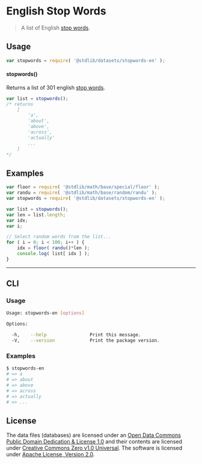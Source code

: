 # English Stop Words

> A list of English [stop words][stopwords].

<!-- <intro> -->

<!-- </intro> -->


<!-- <usage> -->

## Usage

``` javascript
var stopwords = require( '@stdlib/datasets/stopwords-en' );
```

#### stopwords()

Returns a list of 301 english [stop words][stopwords].

``` javascript
var list = stopwords();
/* returns
    [
        'a', 
        'about',
        'above', 
        'across', 
        'actually'
        ...
    ]
*/
```

<!-- </usage> -->


<!-- <examples> -->

## Examples

``` javascript
var floor = require( '@stdlib/math/base/special/floor' );
var randu = require( '@stdlib/math/base/random/randu' );
var stopwords = require( '@stdlib/datasets/stopwords-en' );

var list = stopwords();
var len = list.length;
var idx;
var i;

// Select random words from the list...
for ( i = 0; i < 100; i++ ) {
    idx = floor( randu()*len );
    console.log( list[ idx ] );
}
```

<!-- </examples> -->

<!-- <cli> -->

---

## CLI

<!-- <usage> -->

### Usage

``` bash
Usage: stopwords-en [options]

Options:

  -h,    --help                Print this message.
  -V,    --version             Print the package version.
```

<!-- </usage> -->


<!-- <examples> -->

### Examples

``` bash
$ stopwords-en
# => a
# => about
# => above
# => across
# => actually
# => ...
```

<!-- </examples> -->

<!-- </cli> -->


<!-- <license> -->

## License

The data files (databases) are licensed under an [Open Data Commons Public Domain Dedication & License 1.0][pddl-1.0] and their contents are licensed under [Creative Commons Zero v1.0 Universal][cc0]. The software is licensed under [Apache License, Version 2.0][apache-license].

<!-- </license> -->

<!-- <links> -->

[pddl-1.0]: http://opendatacommons.org/licenses/pddl/1.0/
[cc0]: https://creativecommons.org/publicdomain/zero/1.0
[apache-license]: https://www.apache.org/licenses/LICENSE-2.0

[stopwords]: https://en.wikipedia.org/wiki/Stop_words

<!-- </links> -->
